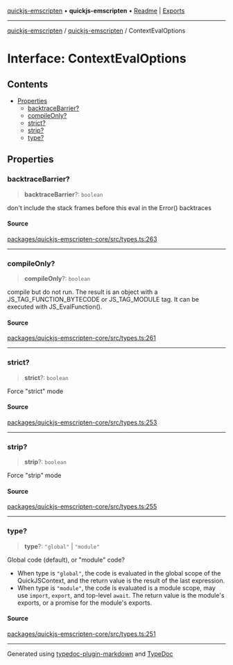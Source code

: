 [quickjs-emscripten](../../packages.md) • **quickjs-emscripten** • [Readme](../README.md) \| [Exports](../exports.md)

***

[quickjs-emscripten](../../packages.md) / [quickjs-emscripten](../exports.md) / ContextEvalOptions

# Interface: ContextEvalOptions

## Contents

- [Properties](ContextEvalOptions.md#properties)
  - [backtraceBarrier?](ContextEvalOptions.md#backtracebarrier)
  - [compileOnly?](ContextEvalOptions.md#compileonly)
  - [strict?](ContextEvalOptions.md#strict)
  - [strip?](ContextEvalOptions.md#strip)
  - [type?](ContextEvalOptions.md#type)

## Properties

### backtraceBarrier?

> **backtraceBarrier**?: `boolean`

don't include the stack frames before this eval in the Error() backtraces

#### Source

[packages/quickjs-emscripten-core/src/types.ts:263](https://github.com/justjake/quickjs-emscripten/blob/main/packages/quickjs-emscripten-core/src/types.ts#L263)

***

### compileOnly?

> **compileOnly**?: `boolean`

compile but do not run. The result is an object with a
JS_TAG_FUNCTION_BYTECODE or JS_TAG_MODULE tag. It can be executed
with JS_EvalFunction().

#### Source

[packages/quickjs-emscripten-core/src/types.ts:261](https://github.com/justjake/quickjs-emscripten/blob/main/packages/quickjs-emscripten-core/src/types.ts#L261)

***

### strict?

> **strict**?: `boolean`

Force "strict" mode

#### Source

[packages/quickjs-emscripten-core/src/types.ts:253](https://github.com/justjake/quickjs-emscripten/blob/main/packages/quickjs-emscripten-core/src/types.ts#L253)

***

### strip?

> **strip**?: `boolean`

Force "strip" mode

#### Source

[packages/quickjs-emscripten-core/src/types.ts:255](https://github.com/justjake/quickjs-emscripten/blob/main/packages/quickjs-emscripten-core/src/types.ts#L255)

***

### type?

> **type**?: `"global"` \| `"module"`

Global code (default), or "module" code?

- When type is `"global"`, the code is evaluated in the global scope of the QuickJSContext, and the return value is the result of the last expression.
- When type is `"module"`, the code is evaluated is a module scope, may use `import`, `export`, and top-level `await`. The return value is the module's exports, or a promise for the module's exports.

#### Source

[packages/quickjs-emscripten-core/src/types.ts:251](https://github.com/justjake/quickjs-emscripten/blob/main/packages/quickjs-emscripten-core/src/types.ts#L251)

***

Generated using [typedoc-plugin-markdown](https://www.npmjs.com/package/typedoc-plugin-markdown) and [TypeDoc](https://typedoc.org/)
